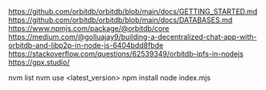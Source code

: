 https://github.com/orbitdb/orbitdb/blob/main/docs/GETTING_STARTED.md
https://github.com/orbitdb/orbitdb/blob/main/docs/DATABASES.md
https://www.npmjs.com/package/@orbitdb/core
https://medium.com/@golluajay9/building-a-decentralized-chat-app-with-orbitdb-and-libp2p-in-node-js-6404bdd8fbde
https://stackoverflow.com/questions/62539349/orbitdb-ipfs-in-nodejs
https://gpx.studio/

nvm list
nvm use <latest_version>
npm install
node index.mjs